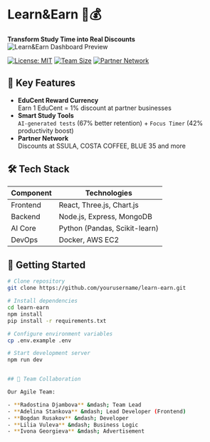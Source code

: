 # Learn&Earn 🎯💰  
**Transform Study Time into Real Discounts**  
![Learn&Earn Dashboard Preview](./images/preview.png)

[![License: MIT](https://img.shields.io/badge/License-MIT-blue.svg)](LICENSE)
[![Team Size](https://img.shields.io/badge/Team-5_Developers-blueviolet)]()
[![Partner Network](https://img.shields.io/badge/Partners-10+_Businesses-success)]()

## 🌟 Key Features
- **EduCent Reward Currency**  
  Earn 1 EduCent = 1% discount at partner businesses
- **Smart Study Tools**  
  ```AI-generated tests``` (67% better retention) + ```Focus Timer``` (42% productivity boost)
- **Partner Network**  
  Discounts at SSULA, COSTA COFFEE, BLUE 35 and more

## 🛠️ Tech Stack
| Component | Technologies |
|-----------|--------------|
| Frontend  | React, Three.js, Chart.js |
| Backend   | Node.js, Express, MongoDB |
| AI Core   | Python (Pandas, Scikit-learn) |
| DevOps    | Docker, AWS EC2 |

## 🚀 Getting Started

```bash
# Clone repository
git clone https://github.com/yourusername/learn-earn.git

# Install dependencies
cd learn-earn
npm install
pip install -r requirements.txt

# Configure environment variables
cp .env.example .env

# Start development server
npm run dev


## 🤝 Team Collaboration

Our Agile Team:

- **Radostina Djambova** &mdash; Team Lead  
- **Adelina Stankova** &mdash; Lead Developer (Frontend)  
- **Bogdan Rusakov** &mdash; Developer  
- **Lilia Vuleva** &mdash; Business Logic  
- **Ivona Georgieva** &mdash; Advertisement  
